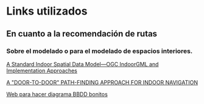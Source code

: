 # Links utilizados

## En cuanto a la recomendación de rutas

### Sobre el modelado o para el modelado de espacios interiores.

[A Standard Indoor Spatial Data Model—OGC IndoorGML and Implementation Approaches](https://www.mdpi.com/2220-9964/6/4/116#:~:text=indoor%20accessibility%20graph%20,edge%20may%20contain%20any%20additional)

[A "DOOR-TO-DOOR" PATH-FINDING APPROACH FOR INDOOR NAVIGATION](https://www.isprs.org/proceedings/2011/gi4dm/pdf/OP05.pdf#:~:text=introduced%20geometrical%20metric,Erickson%2C%201999%3B%20Choi%20%26%20Lee)

[Web para hacer diagrama BBDD bonitos](https://dbdiagram.io/home)

